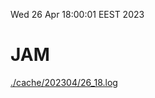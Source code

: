 Wed 26 Apr 18:00:01 EEST 2023
# JAM
<a href='./cache/202304/26_18.log'>./cache/202304/26_18.log</a>
